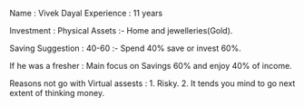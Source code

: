 Name : Vivek Dayal Experience : 11 years

Investment : Physical Assets :- Home and jewelleries(Gold).

Saving Suggestion : 40-60 :- Spend 40% save or invest 60%.

If he was a fresher : Main focus on Savings 60% and enjoy 40% of income.

Reasons not go with Virtual assests : 1. Risky. 2. It tends you mind to
go next extent of thinking money.
